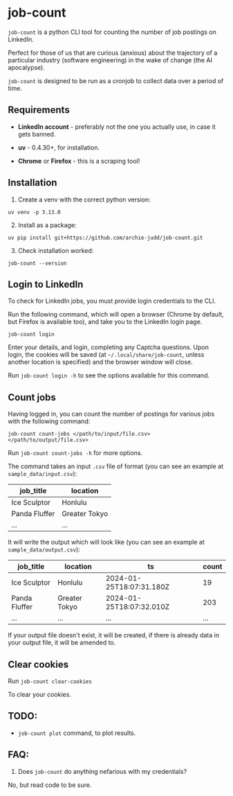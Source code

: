 # job-count

`job-count` is a python CLI tool for counting the number of job postings on LinkedIn.

Perfect for those of us that are curious (anxious) about the trajectory of a particular industry (software engineering) in the wake of change (the AI apocalypse).

`job-count` is designed to be run as a cronjob to collect data over a period of time.

## Requirements

- **LinkedIn account** - preferably not the one you actually use, in case it gets banned.
- **uv** - 0.4.30+, for installation.

- **Chrome** or **Firefox** - this is a scraping tool!

## Installation

1. Create a venv with the correct python version:

`uv venv -p 3.13.0`

2. Install as a package:

`uv pip install git+https://github.com/archie-judd/job-count.git`

3. Check installation worked:

`job-count --version`

## Login to LinkedIn

To check for LinkedIn jobs, you must provide login credentials to the CLI.

Run the following command, which will open a browser (Chrome by default, but Firefox is available too), and take you to the LinkedIn login page.

`job-count login `

Enter your details, and login, completing any Captcha questions. Upon login, the cookies will be saved (at `~/.local/share/job-count`, unless another location is specified) and the browser window will close.

Run `job-count login -h` to see the options available for this command.

## Count jobs

Having logged in, you can count the number of postings for various jobs with the following command:

`job-count count-jobs </path/to/input/file.csv> </path/to/output/file.csv>`

Run `job-count count-jobs -h` for more options.

The command takes an input `.csv` file of format (you can see an example at `sample_data/input.csv`):

| job_title     | location      |
| ------------- | ------------- |
| Ice Sculptor  | Honlulu       |
| Panda Fluffer | Greater Tokyo |
| ...           | ...           |

It will write the output which will look like (you can see an example at `sample_data/output.csv`):

| job_title     | location      | ts                       | count |
| ------------- | ------------- | ------------------------ | ----- |
| Ice Sculptor  | Honlulu       | 2024-01-25T18:07:31.180Z | 19    |
| Panda Fluffer | Greater Tokyo | 2024-01-25T18:07:32.010Z | 203   |
| ...           | ...           | ...                      | ...   |

If your output file doesn't exist, it will be created, if there is already data in your output file, it will be amended to.

## Clear cookies

Run `job-count clear-cookies`

To clear your cookies.

## TODO:

- `job-count plot` command, to plot results.

## FAQ:

1. Does `job-count` do anything nefarious with my credentials?

No, but read code to be sure.
